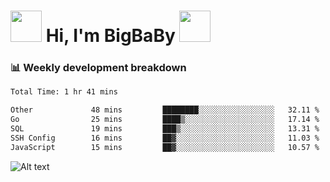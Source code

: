 <!-- Title -->
<h1>
    <img src="https://media.tenor.com/TlyRveJkgo4AAAAi/cloud-cloud-strife.gif" width="50"/>
    Hi, I'm BigBaBy
    <img src="https://media.tenor.com/TlyRveJkgo4AAAAi/cloud-cloud-strife.gif" width="50"/>
</h1>

<h3> 📊 Weekly development breakdown </h3>
<!-- waka-readme-stats -->

<!--START_SECTION:waka-->

```txt
Total Time: 1 hr 41 mins

Other             48 mins         ████████░░░░░░░░░░░░░░░░░   32.11 %
Go                25 mins         ████▒░░░░░░░░░░░░░░░░░░░░   17.14 %
SQL               19 mins         ███▒░░░░░░░░░░░░░░░░░░░░░   13.31 %
SSH Config        16 mins         ██▓░░░░░░░░░░░░░░░░░░░░░░   11.03 %
JavaScript        15 mins         ██▓░░░░░░░░░░░░░░░░░░░░░░   10.57 %
```

<!--END_SECTION:waka-->

![Alt text](https://spotify-recently-played-readme.vercel.app/api?user=21b7yx6vkj66csord5swswvza&count=10&width=1000)
